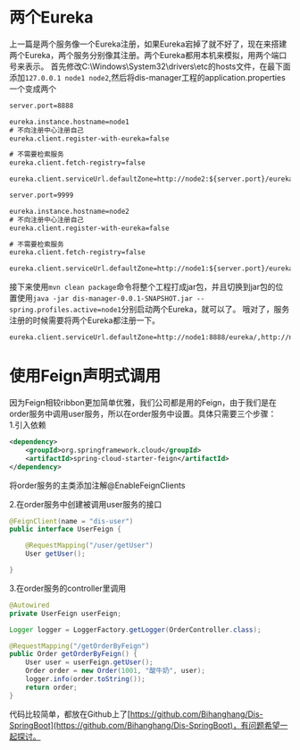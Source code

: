 # 两个Eureka
上一篇是两个服务像一个Eureka注册，如果Eureka宕掉了就不好了，现在来搭建两个Eureka，两个服务分别像其注册。两个Eureka都用本机来模拟，用两个端口号来表示。
首先修改C:\Windows\System32\drivers\etc的hosts文件，在最下面添加`127.0.0.1 node1 node2`,然后将dis-manager工程的application.properties一个变成两个
```xml
server.port=8888

eureka.instance.hostname=node1
# 不向注册中心注册自己
eureka.client.register-with-eureka=false

# 不需要检索服务
eureka.client.fetch-registry=false

eureka.client.serviceUrl.defaultZone=http://node2:${server.port}/eureka/
```
```xml
server.port=9999

eureka.instance.hostname=node2
# 不向注册中心注册自己
eureka.client.register-with-eureka=false

# 不需要检索服务
eureka.client.fetch-registry=false

eureka.client.serviceUrl.defaultZone=http://node1:${server.port}/eureka/
```
接下来使用`mvn clean package`命令将整个工程打成jar包，并且切换到jar包的位置使用`java -jar dis-manager-0.0.1-SNAPSHOT.jar --spring.profiles.active=node1`分别启动两个Eureka，就可以了。
哦对了，服务注册的时候需要将两个Eureka都注册一下。
```xml
eureka.client.serviceUrl.defaultZone=http://node1:8888/eureka/,http://node2:9999/eureka/
```
# 使用Feign声明式调用
因为Feign相较ribbon更加简单优雅，我们公司都是用的Feign，由于我们是在order服务中调用user服务，所以在order服务中设置。具体只需要三个步骤：<br>
1.引入依赖<br>
```xml
<dependency>
    <groupId>org.springframework.cloud</groupId>
    <artifactId>spring-cloud-starter-feign</artifactId>
</dependency>
```
将order服务的主类添加注解@EnableFeignClients

2.在order服务中创建被调用user服务的接口<br>
```java
@FeignClient(name = "dis-user")
public interface UserFeign {

    @RequestMapping("/user/getUser")
    User getUser();

}
```
3.在order服务的controller里调用
```java
@Autowired
private UserFeign userFeign;

Logger logger = LoggerFactory.getLogger(OrderController.class);

@RequestMapping("/getOrderByFeign")
public Order getOrderByFeign() {
    User user = userFeign.getUser();
    Order order = new Order(1001, "酸牛奶", user);
    logger.info(order.toString());
    return order;
}
```

代码比较简单，都放在Github上了[https://github.com/Bihanghang/Dis-SpringBoot](https://github.com/Bihanghang/Dis-SpringBoot)，有问题希望一起探讨。

